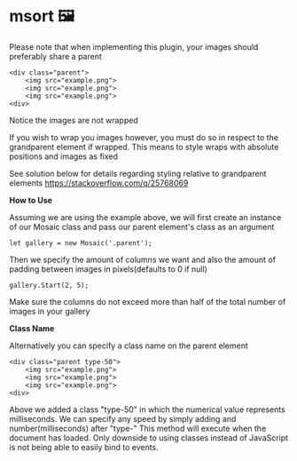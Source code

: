 # msort 🖼 
Please note that when implementing this plugin, your images should preferably share a parent

```
<div class="parent">
    <img src="example.png">
    <img src="example.png">
    <img src="example.png">
<div>
```
Notice the images are not wrapped

If you wish to wrap you images however, you must do so in respect to the grandparent element if wrapped.
This means to style wraps with absolute positions and images as fixed 

See solution below for details regarding styling relative to grandparent elements
https://stackoverflow.com/q/25768069

<b>How to Use</b>

Assuming we are using the example above, we will first create an instance of our Mosaic class and pass our parent element's class as an argument

```let gallery = new Mosaic('.parent'); ```

Then we specify the amount of columns we want and also the amount of padding between images in pixels(defaults to 0 if null)

```gallery.Start(2, 5);```

Make sure the columns do not exceed more than half of the total number of images in your gallery

<b>Class Name</b>

Alternatively you can specify a class name on the parent element

```
<div class="parent type-50">
    <img src="example.png">
    <img src="example.png">
    <img src="example.png">
<div>
```

Above we added a class "type-50" in which the numerical value represents milliseconds. We can specify any speed by simply adding and number(milliseconds) after "type-"
This method will execute when the document has loaded. Only downside to using classes instead of JavaScript is not being able to easily bind to events.

